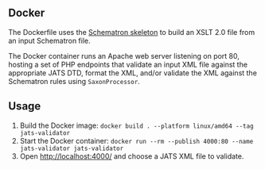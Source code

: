 ## Docker

The Dockerfile uses the [Schematron skeleton](https://github.com/Schematron/stf/tree/master/iso-schematron-xslt2) to build an XSLT 2.0 file from an input Schematron file. 

The Docker container runs an Apache web server listening on port 80, hosting a set of PHP endpoints that validate an input XML file against the appropriate JATS DTD, format the XML, and/or validate the XML against the Schematron rules using `SaxonProcessor`.

## Usage

1. Build the Docker image: `docker build . --platform linux/amd64 --tag jats-validator`
1. Start the Docker container: `docker run --rm --publish 4000:80 --name jats-validator jats-validator`
1. Open <http://localhost:4000/> and choose a JATS XML file to validate.
